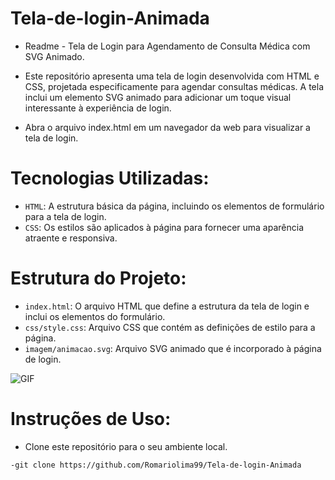 # Tela-de-login-Animada

- Readme - Tela de Login para Agendamento de Consulta Médica com SVG Animado.

- Este repositório apresenta uma tela de login desenvolvida com HTML e CSS, projetada especificamente para agendar consultas médicas. A tela inclui um elemento SVG animado para adicionar um toque visual interessante à experiência de login.
- Abra o arquivo index.html em um navegador da web para visualizar a tela de login.

# Tecnologias Utilizadas:

- `HTML`: A estrutura básica da página, incluindo os elementos de formulário para a tela de login.
- `CSS`: Os estilos são aplicados à página para fornecer uma aparência atraente e responsiva.

# Estrutura do Projeto:
- `index.html`: O arquivo HTML que define a estrutura da tela de login e inclui os elementos do formulário.
- `css/style.css`: Arquivo CSS que contém as definições de estilo para a página.
- `imagem/animacao.svg`: Arquivo SVG animado que é incorporado à página de login.


<img src="https://i.imgur.com/GF9lKOx.jpg" alt="GIF" data-canonical-src="https://i.imgur.com/GF9lKOx.jpg" style="max-width: 50%;">


# Instruções de Uso:
- Clone este repositório para o seu ambiente local.

```shell
-git clone https://github.com/Romariolima99/Tela-de-login-Animada
